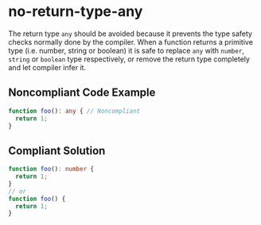 # no-return-type-any

The return type `any` should be avoided because it prevents the type safety checks normally done by the compiler. When 
a function returns a primitive type (i.e. number, string or boolean) it is safe to replace `any` with `number`, 
`string` or `boolean` type respectively, or remove the return type completely and let compiler infer it.

## Noncompliant Code Example
```typescript
function foo(): any { // Noncompliant
  return 1;
}
```

## Compliant Solution
```typescript
function foo(): number {
  return 1;
}
// or
function foo() {
  return 1;
}
```

